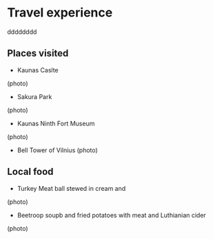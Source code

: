 # Travel experience 
dddddddd
## Places visited

* Kaunas Caslte

(photo)

+ Sakura Park

(photo)

- Kaunas Ninth Fort Museum

(photo)

+ Bell Tower of Vilnius
(photo)

## Local food 

* Turkey Meat ball stewed in cream and

(photo)

-  Beetroop soupb and fried potatoes with meat and Luthianian cider

  (photo)
